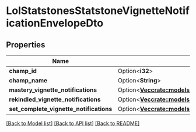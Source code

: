 # LolStatstonesStatstoneVignetteNotificationEnvelopeDto

## Properties

Name | Type | Description | Notes
------------ | ------------- | ------------- | -------------
**champ_id** | Option<**i32**> |  | [optional]
**champ_name** | Option<**String**> |  | [optional]
**mastery_vignette_notifications** | Option<[**Vec<crate::models::LolStatstonesStatstoneMasteryVignette>**](LolStatstonesStatstoneMasteryVignette.md)> |  | [optional]
**rekindled_vignette_notifications** | Option<[**Vec<crate::models::LolStatstonesStatstoneRekindledVignette>**](LolStatstonesStatstoneRekindledVignette.md)> |  | [optional]
**set_complete_vignette_notifications** | Option<[**Vec<crate::models::LolStatstonesStatstoneSetCompleteVignette>**](LolStatstonesStatstoneSetCompleteVignette.md)> |  | [optional]

[[Back to Model list]](../README.md#documentation-for-models) [[Back to API list]](../README.md#documentation-for-api-endpoints) [[Back to README]](../README.md)


